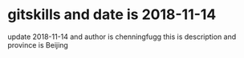 # gitskills and date is 2018-11-14
update 2018-11-14 and author is chenningfugg
this is description and province is Beijing
